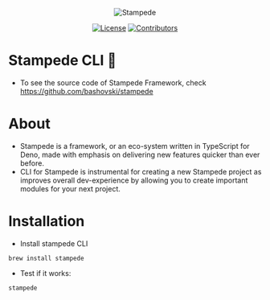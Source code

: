 <p align="center">
  <img alt="Stampede" src="ui/src/assets/logo.svg" />
</p>

<p align="center">
<a href="https://img.shields.io/badge/license-MIT-%23339933"><img src="https://img.shields.io/badge/license-MIT-%23339933" alt="License"></a>
<a href="https://img.shields.io/github/contributors/bashovski/stampede-cli?color=%23011762"><img src="https://img.shields.io/github/contributors/bashovski/stampede-cli?color=%23011762" alt="Contributors"></a>
</p>

# Stampede CLI 🦕
- To see the source code of Stampede Framework, check https://github.com/bashovski/stampede

# About
- Stampede is a framework, or an eco-system written in TypeScript for Deno, made with emphasis on delivering new features quicker than ever before.
- CLI for Stampede is instrumental for creating a new Stampede project as improves overall dev-experience by allowing you to create important modules for your next project.

# Installation
- Install stampede CLI
```shell script
brew install stampede
```
- Test if it works:
```shell script
stampede
```